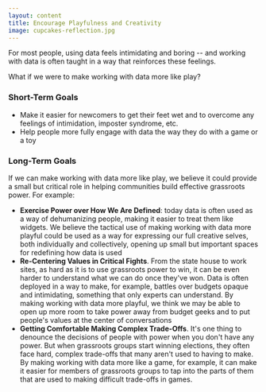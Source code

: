 ```yaml
---
layout: content
title: Encourage Playfulness and Creativity
image: cupcakes-reflection.jpg
---
```


For most people, using data feels intimidating and boring -- and working with data is often taught in a way that reinforces these feelings. 

What if we were to make working with data more like play? 

### Short-Term Goals
- Make it easier for newcomers to get their feet wet and to overcome any feelings of intimidation, imposter syndrome, etc.
- Help people more fully engage with data the way they do with a game or a toy

### Long-Term Goals

If we can make working with data more like play, we believe it could provide a small but critical role in helping communities build effective grassroots power. For example:
- __Exercise Power over How We Are Defined__:  today data is often used as a way of dehumanizing people, making it easier to treat them like widgets. We believe the tactical use of making working with data more playful could be used as a way for expressing our full creative selves, both individually and collectively, opening up small but important spaces for redefining how data is used
- __Re-Centering Values in Critical Fights__. From the state house to work sites, as hard as it is to use grassroots power to win, it can be even harder to understand what we can do once they've won. Data is often deployed in a way to make, for example, battles over budgets opaque and intimidating, something that only experts can understand. By making working with data more playful, we think we may be able to open up more room to take power away from budget geeks and to put people's values at the center of conversations
- __Getting Comfortable Making Complex Trade-Offs__. It's one thing to denounce the decisions of people with power when you don't have any power. But when grassroots groups start winning elections, they often face hard, complex trade-offs that many aren't used to having to make. By making working with data more like a game, for example, it can make it easier for members of grassroots groups to tap into the parts of them that are used to making difficult trade-offs in games.